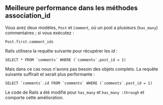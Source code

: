 ## Meilleure performance dans les méthodes association\_id

Vous avez deux modèles, `Post` et `Comment`, où un post a plusieurs (`has_many`) commentaires ; si vous exécutez :

	Post.first.comment_ids
	
Rails utilisera la requête suivante pour récupérer les *id* :

	SELECT * FROM `comments` WHERE (`comments`.post_id = 1)

Mais dans ce cas nous n'avons pas besoin des objets complets. La requête suivante suffirait et serait plus performante :

	SELECT `comments`.id FROM `comments` WHERE (`comments`.post_id = 1)

Le code de Rails a été modifié pour `has_many` et `has_many :through` et comporte cette amélioration.
